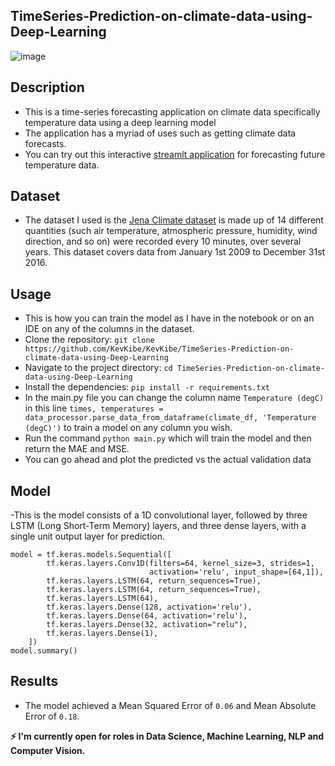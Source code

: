 ## TimeSeries-Prediction-on-climate-data-using-Deep-Learning

![image](https://github.com/KevKibe/TimeSeries-Prediction-on-climate-data-using-Deep-Learning/assets/86055894/1bddae41-aefe-4f53-9191-58c547895786)


## Description


- This is a time-series forecasting application on climate data specifically temperature data using a deep learning model
- The application has a myriad of uses such as getting climate data forecasts.
- You can try out this interactive [streamlt application](https://time-series-using-rnn.streamlit.app/) for forecasting future temperature data.

## Dataset
- The dataset I used is the [Jena Climate dataset](https://www.kaggle.com/datasets/mnassrib/jena-climate) is made up of 14 different quantities (such air temperature, atmospheric pressure, humidity, wind direction, and so on) were recorded every 10 minutes, over several years. This dataset covers data from January 1st 2009 to December 31st 2016.

## Usage
- This is how you can train the model as I have in the notebook or on an IDE on any of the columns in the dataset.
- Clone the repository: `git clone https://github.com/KevKibe/KevKibe/TimeSeries-Prediction-on-climate-data-using-Deep-Learning`
- Navigate to the project directory: `cd TimeSeries-Prediction-on-climate-data-using-Deep-Learning`
- Install the dependencies: `pip install -r requirements.txt`
- In the main.py file you can change the column name `Temperature (degC)` in this line `times, temperatures = data_processor.parse_data_from_dataframe(climate_df, 'Temperature (degC)')` 
  to train a model on any column you wish.
- Run the command `python main.py` which will train the model and then return the MAE and MSE.
- You can go ahead and plot the predicted vs the actual validation data

## Model
-This is the model consists of a 1D convolutional layer, followed by three LSTM (Long Short-Term Memory) layers, and three dense layers, with a single unit output layer for prediction.

```
model = tf.keras.models.Sequential([
        tf.keras.layers.Conv1D(filters=64, kernel_size=3, strides=1,
                               activation='relu', input_shape=[64,1]),
        tf.keras.layers.LSTM(64, return_sequences=True),
        tf.keras.layers.LSTM(64, return_sequences=True),
        tf.keras.layers.LSTM(64),
        tf.keras.layers.Dense(128, activation='relu'),
        tf.keras.layers.Dense(64, activation='relu'),
        tf.keras.layers.Dense(32, activation="relu"),
        tf.keras.layers.Dense(1),
    ])
model.summary()
```

## Results

- The model achieved a Mean Squared Error of `0.06` and Mean Absolute Error of `0.18`.

**:zap: I'm currently open for roles in Data Science, Machine Learning, NLP and Computer Vision.**

